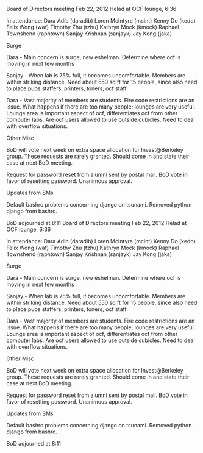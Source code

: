 Board of Directors meeting Feb 22, 2012
Helad at OCF lounge, 6:36

In attendance:
Dara Adib (daradib)
Loren McIntyre (mcint)
Kenny Do (kedo)
Felix Wong (waf)
Timothy Zhu (tzhu)
Kathryn Mock (kmock)
Raphael Townshend (raphtown)
Sanjay Krishnan (sanjayk)
Jay Kong (jaka)


Surge

Dara - Main concern is surge, new eshelman.  Determine where ocf is moving in next few months

Sanjay - When lab is 75% full, it becomes uncomfortable.  Members are within striking distance.  Need about 550 sq ft for 15 people, since also need to place pubs staffers, printers, toners, ocf staff.

Dara - Vast majority of members are students.  Fire code restrictions are an issue.  What happens if there are too many people; lounges are very useful.  Lounge area is important aspect of ocf, differentiates ocf from other computer labs.  Are ocf users allowed to use outside cubicles.  Need to deal with overflow situations.


Other Misc

BoD will vote next week on extra space allocation for Invest@Berkeley group.  These requests are rarely granted.  Should come in and state their case at next BoD meeting.

Request for password reset from alumni sent by postal mail.  BoD vote in favor of resetting password.  Unanimous approval.


Updates from SMs

Default bashrc problems concerning django on tsunami.  Removed python django from bashrc.


BoD adjourned at 8:11
Board of Directors meeting Feb 22, 2012
Helad at OCF lounge, 6:36

In attendance:
Dara Adib (daradib)
Loren McIntyre (mcint)
Kenny Do (kedo)
Felix Wong (waf)
Timothy Zhu (tzhu)
Kathryn Mock (kmock)
Raphael Townshend (raphtown)
Sanjay Krishnan (sanjayk)
Jay Kong (jaka)


Surge

Dara - Main concern is surge, new eshelman.  Determine where ocf is moving in next few months

Sanjay - When lab is 75% full, it becomes uncomfortable.  Members are within striking distance.  Need about 550 sq ft for 15 people, since also need to place pubs staffers, printers, toners, ocf staff.

Dara - Vast majority of members are students.  Fire code restrictions are an issue.  What happens if there are too many people; lounges are very useful.  Lounge area is important aspect of ocf, differentiates ocf from other computer labs.  Are ocf users allowed to use outside cubicles.  Need to deal with overflow situations.


Other Misc

BoD will vote next week on extra space allocation for Invest@Berkeley group.  These requests are rarely granted.  Should come in and state their case at next BoD meeting.

Request for password reset from alumni sent by postal mail.  BoD vote in favor of resetting password.  Unanimous approval.


Updates from SMs

Default bashrc problems concerning django on tsunami.  Removed python django from bashrc.


BoD adjourned at 8:11
